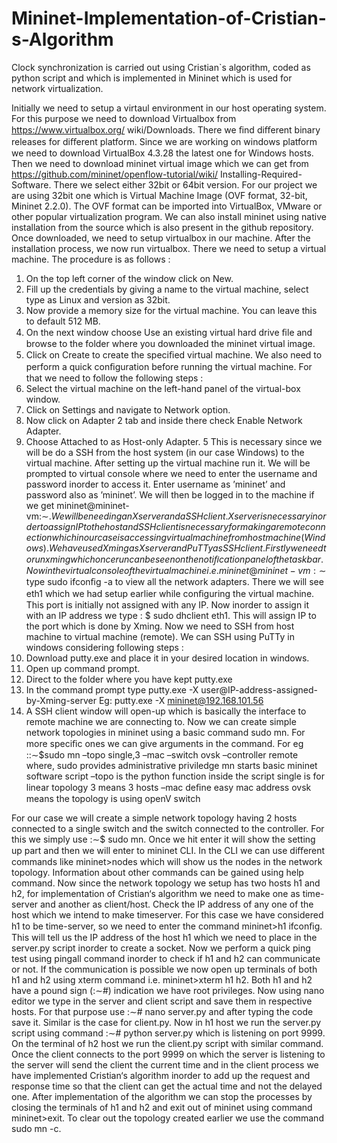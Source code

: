 # Mininet-Implementation-of-Cristian-s-Algorithm
Clock synchronization is carried out using Cristian`s algorithm, coded as python script and which is implemented in Mininet which is used for network virtualization.

Initially we need to setup a virtaul environment in our host operating system. For this purpose we need to download Virtualbox from https://www.virtualbox.org/ wiki/Downloads. There we ﬁnd diﬀerent binary releases for diﬀerent platform. Since we are working on windows platform we need to download VirtualBox 4.3.28 the latest one for Windows hosts. Then we need to download mininet virtual image which we can get from https://github.com/mininet/openflow-tutorial/wiki/ Installing-Required-Software. There we select either 32bit or 64bit version. For our project we are using 32bit one which is Virtual Machine Image (OVF format, 32-bit, Mininet 2.2.0). The OVF format can be imported into VirtualBox, VMware or other popular virtualization program. We can also install mininet using native installation from the source which is also present in the github repository.
Once downloaded, we need to setup virtualbox in our machine. After the installation process, we now run virtualbox. There we need to setup a virtual machine. The procedure is as follows :
1. On the top left corner of the window click on New.
2. Fill up the credentials by giving a name to the virtual machine, select type as Linux and version as 32bit.
3. Now provide a memory size for the virtual machine. You can leave this to default 512 MB.
4. On the next window choose Use an existing virtual hard drive ﬁle and browse to the folder where you downloaded the mininet virtual image.
5. Click on Create to create the speciﬁed virtual machine.
We also need to perform a quick conﬁguration before running the virtual machine. For that we need to follow the following steps :
1. Select the virtual machine on the left-hand panel of the virtual-box window.
2. Click on Settings and navigate to Network option.
3. Now click on Adapter 2 tab and inside there check Enable Network Adapter.
4. Choose Attached to as Host-only Adapter.
5
This is necessary since we will be do a SSH from the host system (in our case Windows) to the virtual machine. After setting up the virtual machine run it. We will be prompted to virtual console where we need to enter the username and password inorder to access it. Enter username as ’mininet’ and password also as ’mininet’. We will then be logged in to the machine if we get mininet@mininet-vm:∼$.
We will be needing an X server and a SSH client. X server is necessary inorder to assign IP to the host and SSH client is necessary for making a remote connection which in our case is accessing virtual machine from host machine (Windows). We have used Xming as X server and PuTTy as SSH client. Firstly we need to run xming which once run can be seen on the notiﬁcation panel of the taskbar. Now in the virtual console of the virtual machine i.e. mininet@mininet-vm:∼$ type sudo ifconﬁg -a to view all the network adapters. There we will see eth1 which we had setup earlier while conﬁguring the virtual machine. This port is initially not assigned with any IP. Now inorder to assign it with an IP address we type : $ sudo dhclient eth1. This will assign IP to the port which is done by Xming. Now we need to SSH from host machine to virtual machine (remote).
We can SSH using PuTTy in windows considering following steps :
1. Download putty.exe and place it in your desired location in windows.
2. Open up command prompt.
3. Direct to the folder where you have kept putty.exe
4. In the command prompt type putty.exe -X user@IP-address-assigned-by-Xming-server Eg: putty.exe -X mininet@192.168.101.56
5. A SSH client window will open-up which is basically the interface to remote machine we are connecting to.
Now we can create simple network topologies in mininet using a basic command sudo mn. For more speciﬁc ones we can give arguments in the command. For eg ::∼$sudo mn –topo single,3 –mac –switch ovsk –controller remote
where,
sudo provides administrative priviledge 
mn starts basic mininet software script
–topo is the python function inside the script single is for linear topology 
3 means 3 hosts 
–mac deﬁne easy mac address 
ovsk means the topology is using openV switch

For our case we will create a simple network topology having 2 hosts connected to a single switch and the switch connected to the controller. For this we simply use :∼$ sudo mn. Once we hit enter it will show the setting up part and then we will enter to mininet CLI. In the CLI we can use diﬀerent commands like mininet>nodes which will show us the nodes in the network topology. Information about other commands can be gained using help command.
Now since the network topology we setup has two hosts h1 and h2, for implementation of Cristian‘s algorithm we need to make one as time-server and another as client/host. Check the IP address of any one of the host which we intend to make timeserver. For this case we have considered h1 to be time-server, so we need to enter the command mininet>h1 ifconﬁg. This will tell us the IP address of the host h1 which we need to place in the server.py script inorder to create a socket. Now we perform a quick ping test using pingall command inorder to check if h1 and h2 can communicate or not. If the communication is possible we now open up terminals of both h1 and h2 using xterm command i.e. mininet>xterm h1 h2. Both h1 and h2 have a pound sign (:∼#) indication we have root privileges. Now using nano editor we type in the server and client script and save them in respective hosts. For that purpose use :∼# nano server.py and after typing the code save it. Similar is the case for client.py. Now in h1 host we run the server.py script using command :∼# python server.py which is listening on port 9999. On the terminal of h2 host we run the client.py script with similar command. Once the client connects to the port 9999 on which the server is listening to the server will send the client the current time and in the client process we have implemented Cristian‘s algorithm inorder to add up the request and response time so that the client can get the actual time and not the delayed one.
After implementation of the algorithm we can stop the processes by closing the terminals of h1 and h2 and exit out of mininet using command mininet>exit. To clear out the topology created earlier we use the command sudo mn -c.
